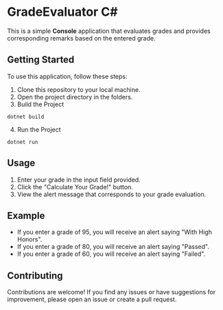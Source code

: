 # GradeEvaluator C#

This is a simple **Console** application that evaluates grades and provides corresponding remarks based on the entered grade.

## Getting Started

To use this application, follow these steps:

1. Clone this repository to your local machine.
2. Open the project directory in the folders.
3. Build the Project
```batch
dotnet build
```

4. Run the Project
```batch
dotnet run
```

## Usage

1. Enter your grade in the input field provided.
2. Click the "Calculate Your Grade!" button.
3. View the alert message that corresponds to your grade evaluation.

## Example

- If you enter a grade of 95, you will receive an alert saying "With High Honors".
- If you enter a grade of 80, you will receive an alert saying "Passed".
- If you enter a grade of 60, you will receive an alert saying "Failed".

## Contributing

Contributions are welcome! If you find any issues or have suggestions for improvement, please open an issue or create a pull request.